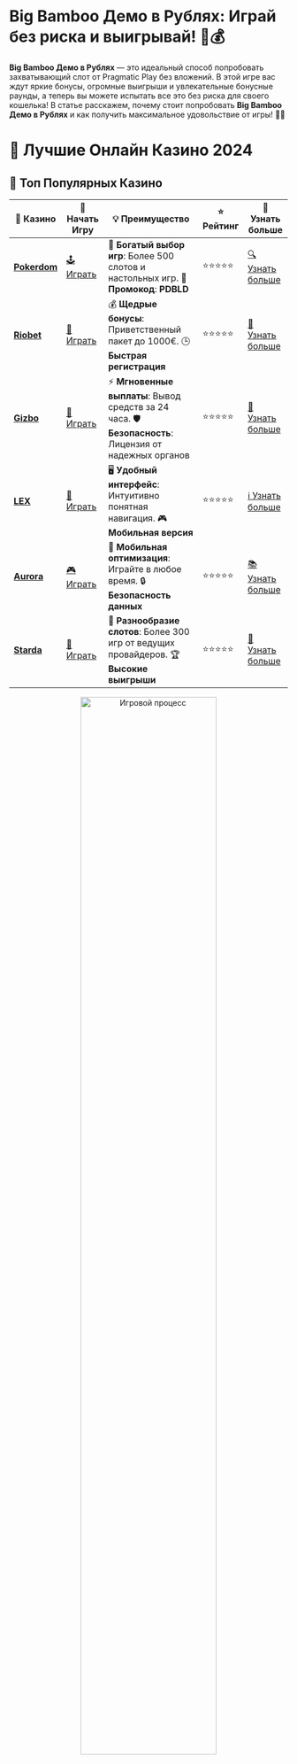 # **Big Bamboo Демо в Рублях**: Играй без риска и выигрывай! 🐼💰

**Big Bamboo Демо в Рублях** — это идеальный способ попробовать захватывающий слот от Pragmatic Play без вложений. В этой игре вас ждут яркие бонусы, огромные выигрыши и увлекательные бонусные раунды, а теперь вы можете испытать все это без риска для своего кошелька! В статье расскажем, почему стоит попробовать **Big Bamboo Демо в Рублях** и как получить максимальное удовольствие от игры! 🎰💸

# 🎰 Лучшие Онлайн Казино 2024

## 🌟 Топ Популярных Казино

| 🎲 **Казино** | 🔗 **Начать Игру** | 💡 **Преимущество** | ⭐ **Рейтинг** | 🔗 **Узнать больше** |
|--------------|---------------------|---------------------|----------------|----------------------|
| [**Pokerdom**](https://brandplay.link/4k77v2yx) | [🕹️ Играть](https://brandplay.link/4k77v2yx) | 🎉 **Богатый выбор игр**: Более 500 слотов и настольных игр. 🎁 **Промокод**: **PDBLD** | ⭐⭐⭐⭐⭐ | [🔍 Узнать больше](https://brandplay.link/4k77v2yx) |
| [**Riobet**](https://brandplay.link/7xBLTPyj) | [🎰 Играть](https://brandplay.link/7xBLTPyj) | 💰 **Щедрые бонусы**: Приветственный пакет до 1000€. 🕒 **Быстрая регистрация** | ⭐⭐⭐⭐⭐ | [📖 Узнать больше](https://brandplay.link/7xBLTPyj) |
| [**Gizbo**](https://brandplay.link/bprXw4YV) | [🎲 Играть](https://brandplay.link/bprXw4YV) | ⚡ **Мгновенные выплаты**: Вывод средств за 24 часа. 🛡️ **Безопасность**: Лицензия от надежных органов | ⭐⭐⭐⭐⭐ | [📝 Узнать больше](https://brandplay.link/bprXw4YV) |
| [**LEX**](https://brandplay.link/zW4hdDFV) | [🤑 Играть](https://brandplay.link/zW4hdDFV) | 🖥️ **Удобный интерфейс**: Интуитивно понятная навигация. 🎮 **Мобильная версия** | ⭐⭐⭐⭐⭐ | [ℹ️ Узнать больше](https://brandplay.link/zW4hdDFV) |
| [**Aurora**](https://10trafic-stat2.com/click/668546556bcc6313411604bd/6766/13032/subaccount) | [🎮 Играть](https://10trafic-stat2.com/click/668546556bcc6313411604bd/6766/13032/subaccount) | 📱 **Мобильная оптимизация**: Играйте в любое время. 🔒 **Безопасность данных** | ⭐⭐⭐⭐⭐ | [📚 Узнать больше](https://10trafic-stat2.com/click/668546556bcc6313411604bd/6766/13032/subaccount) |
| [**Starda**](https://brandplay.link/fB7xwRFL) | [🎯 Играть](https://brandplay.link/fB7xwRFL) | 🎰 **Разнообразие слотов**: Более 300 игр от ведущих провайдеров. 🏆 **Высокие выигрыши** | ⭐⭐⭐⭐⭐ | [🔎 Узнать больше](https://brandplay.link/fB7xwRFL) |

<div align="center">
    <img src="https://i.pinimg.com/originals/87/9e/b9/879eb9354dd0699582408b68f2e253b2.gif" alt="Игровой процесс" width="70%">
</div>

## 💎 Лучшие Бонусы и Акции

| 🎲 **Казино** | 🔗 **Начать Игру** | 💡 **Преимущество** | ⭐ **Рейтинг** | 🔗 **Узнать больше** |
|--------------|---------------------|---------------------|----------------|----------------------|
| [**Kometa**](https://brandplay.link/8ZymQJV8) | [🎰 Играть](https://brandplay.link/8ZymQJV8) | 🎁 **Эксклюзивные бонусы**: Регулярные акции и промо. 🔄 **Программы лояльности** | ⭐⭐⭐⭐☆ | [🔍 Узнать больше](https://brandplay.link/8ZymQJV8) |
| [**R7**](https://brandplay.link/bMd3Yjsw) | [🕹️ Играть](https://brandplay.link/bMd3Yjsw) | 🕒 **Круглосуточная поддержка**: Всегда на связи. 💸 **Высокие лимиты** | ⭐⭐⭐⭐☆ | [📖 Узнать больше](https://brandplay.link/bMd3Yjsw) |
| [**7K**](https://brandplay.link/BvQyFShp) | [🎲 Играть](https://brandplay.link/BvQyFShp) | 🌟 **Эксклюзивные бонусы**: Только для VIP игроков. 🎉 **Сезонные акции** | ⭐⭐⭐⭐☆ | [📝 Узнать больше](https://brandplay.link/BvQyFShp) |
| [**Kent**](https://brandplay.link/Fv2WP3js) | [🤑 Играть](https://brandplay.link/Fv2WP3js) | 📈 **Высокий RTP**: Более 98%. 💼 **Профессиональная поддержка** | ⭐⭐⭐⭐☆ | [ℹ️ Узнать больше](https://brandplay.link/Fv2WP3js) |
| [**1Xslots**](https://brandplay.link/hSB1khtr) | [🎮 Играть](https://brandplay.link/hSB1khtr) | 🎉 **Множество акций**: Еженедельные бонусы и турниры. 🛡️ **Безопасность** | ⭐⭐⭐⭐☆ | [📚 Узнать больше](https://brandplay.link/hSB1khtr) |
| [**Gama**](https://brandplay.link/j6NMKsDz) | [🎯 Играть](https://brandplay.link/j6NMKsDz) | 🔍 **Интуитивный интерфейс**: Легкость использования. 🏅 **Престижные турниры** | ⭐⭐⭐⭐☆ | [🔎 Узнать больше](https://brandplay.link/j6NMKsDz) |

<div align="center">
    <img src="https://i.pinimg.com/originals/87/9e/b9/879eb9354dd0699582408b68f2e253b2.gif" alt="Игровой процесс" width="70%">
</div>

## 🚀 Быстрые Выигрыши и Поддержка

| 🎲 **Казино** | 🔗 **Начать Игру** | 💡 **Преимущество** | ⭐ **Рейтинг** | 🔗 **Узнать больше** |
|--------------|---------------------|---------------------|----------------|----------------------|
| [**Onion**](https://brandplay.link/zBGRVpQ9) | [🎰 Играть](https://brandplay.link/zBGRVpQ9) | 🤑 **Низкие ставки**: Идеально для начинающих. 🔄 **Быстрые выводы** | ⭐⭐⭐⭐☆ | [🔍 Узнать больше](https://brandplay.link/zBGRVpQ9) |
| [**Чемпион**](https://temon-gter.cfd/go/lRq?p80412p304504pcc44t17455) | [🕹️ Играть](https://temon-gter.cfd/go/lRq?p80412p304504pcc44t17455) | 🏅 **Лояльная программа**: Награды за активность. 🎁 **Ежемесячные бонусы** | ⭐⭐⭐⭐☆ | [📖 Узнать больше](https://temon-gter.cfd/go/lRq?p80412p304504pcc44t17455) |
| [**Vavada**](https://vavadapartner.pro/?promo=ea5c9275-6854-4505-94fc-95ab18221945-linkb2) | [🎲 Играть](https://vavadapartner.pro/?promo=ea5c9275-6854-4505-94fc-95ab18221945-linkb2) | 🚀 **Быстрая регистрация**: Начните играть мгновенно. 🔐 **Безопасные транзакции** | ⭐⭐⭐⭐☆ | [📝 Узнать больше](https://vavadapartner.pro/?promo=ea5c9275-6854-4505-94fc-95ab18221945-linkb2) |
| [**Friends**](https://gofriends.kim/linkb2) | [🤑 Играть](https://gofriends.kim/linkb2) | 🤝 **Социальные игры**: Играйте с друзьями. 🌐 **Мультиплатформенность** | ⭐⭐⭐⭐☆ | [ℹ️ Узнать больше](https://gofriends.kim/linkb2) |
| [**1WIN**](https://brandplay.link/smXVpBbG) | [🎮 Играть](https://brandplay.link/smXVpBbG) | 🏆 **Спортивные ставки**: Широкий выбор видов спорта. 💵 **Высокие коэффициенты** | ⭐⭐⭐⭐☆ | [📚 Узнать больше](https://brandplay.link/smXVpBbG) |
| [**Drip**](https://drp-ircp01.com/c07e6a3db) | [🎯 Играть](https://drp-ircp01.com/c07e6a3db) | 🌐 **Инновационные игры**: Новейшие игровые технологии. 🛡️ **Высокая безопасность** | ⭐⭐⭐⭐☆ | [🔎 Узнать больше](https://drp-ircp01.com/c07e6a3db) |
| [**JoyCasino**](https://rpc30.call2me.pro/?/ru/registration?apkpop=0&partner=p24970p3291217pc98f) | [🎰 Играть](https://rpc30.call2me.pro/?/ru/registration?apkpop=0&partner=p24970p3291217pc98f) | 🎁 **Приятные бонусы**: Ежедневные акции и подарки. 🕹️ **Разнообразие игр** | ⭐⭐⭐⭐☆ | [🔍 Узнать больше](https://rpc30.call2me.pro/?/ru/registration?apkpop=0&partner=p24970p3291217pc98f) |

<div align="center">
    <img src="https://i.pinimg.com/originals/87/9e/b9/879eb9354dd0699582408b68f2e253b2.gif" alt="Игровой процесс" width="70%">
</div>
---

✨ **Выбирайте лучшее казино для себя и наслаждайтесь игрой! Удачи!** ✨
![Big Bamboo Демо в Рублях](https://i.pinimg.com/originals/a9/29/6e/a9296ea1cf6a7c20a985e593451f0323.png)

### Что такое **Big Bamboo Демо в Рублях**? 🎮

**Big Bamboo Демо в Рублях** — это возможность сыграть в слот **Big Bamboo** от Pragmatic Play без реальных ставок, но с возможностью делать ставки в рублях. Это дает уникальную возможность оценить слот в реальных условиях, не рискуя деньгами. Демо-режим подходит как для новичков, так и для опытных игроков, которые хотят испытать удачу и протестировать игровые механики.

### Особенности **Big Bamboo Демо в Рублях** 🐼

1. **Реальные ставки в рублях** 💰  
   В демо-версии вы можете делать ставки в рублях, что позволяет точно понять, как игра работает в валюте, с которой вам удобно. Это дает уникальное преимущество для игроков из России.

2. **Захватывающие бонусы** 🎉  
   В **Big Bamboo** вас ждут не только стандартные выигрыши, но и увлекательные бонусные раунды, которые могут принести огромные суммы. Демо-режим позволяет получить опыт работы с бонусами, не рискуя деньгами.

3. **Возможность оценить игровой процесс** 🎰  
   Игра имеет отличную графику и звуковое оформление, что позволяет получить удовольствие от игрового процесса. Вы можете оценить все особенности слота, включая его механику, и решить, хотите ли вы играть на реальные деньги.

4. **Доступность на мобильных устройствах** 📱  
   **Big Bamboo Демо в Рублях** доступен для игры на различных устройствах, включая смартфоны и планшеты. Это позволяет наслаждаться игрой в любое время и в любом месте.

5. **Безопасность и прозрачность** 🔒  
   Игра предоставляется в демо-формате через надежные онлайн-казино, что гарантирует отсутствие скрытых рисков и прозрачность всех операций. Вы можете полностью сосредоточиться на игровом процессе.

### Как играть в **Big Bamboo Демо в Рублях**? 🎮

1. **Выбор казино с демо-режимом** 💻  
   Чтобы начать играть в **Big Bamboo Демо в Рублях**, найдите онлайн-казино, которое предлагает демо-версии этой игры. Убедитесь, что сайт является лицензированным и надежным.

2. **Настройка ставок** 💵  
   После того как выбрали казино, установите ставку в рублях. В демо-версии ставки не требуют реальных вложений, но дают вам полное ощущение игры на деньги.

3. **Запуск барабанов** 🔄  
   Нажмите кнопку запуска и наслаждайтесь вращением барабанов. В **Big Bamboo** вас ждут не только стандартные выигрышные комбинации, но и дополнительные бонусные символы и раунды.

4. **Использование бонусных функций** 🎁  
   Демо-режим дает возможность полностью оценить все бонусы игры, такие как бесплатные вращения, множители и другие особенности, которые могут существенно увеличить ваши выигрыши.

### Почему стоит выбрать **Big Bamboo Демо в Рублях**? 🐼

Вот несколько причин, почему стоит попробовать **Big Bamboo Демо в Рублях**:

- **Безопасность и отсутствие риска** 🚫  
   Играй без риска для кошелька! В демо-режиме можно насладиться всеми функциями слота, не опасаясь потерять реальные деньги.

- **Увлекательные бонусы и возможности для выигрыша** 🎉  
   **Big Bamboo** предлагает не только интересную тему, но и множество бонусных раундов и множителей. Даже в демо-режиме вы можете ощутить все преимущества бонусных функций.

- **Доступность на всех устройствах** 📱  
   Игра доступна на мобильных телефонах, что позволяет играть в любое время и в любом месте.

- **Понимание механики слота** 🔍  
   Демо-режим позволяет ознакомиться с игрой, понять, как работают её механизмы, и оценить вероятность получения крупных выигрышей.

### Как начать играть в **Big Bamboo Демо в Рублях** на реальные деньги? 💰

Если вы решили перейти от демо-режима к игре на реальные деньги, вот несколько шагов, чтобы начать:

1. **Регистрация в казино** 🖥️  
   Зарегистрируйтесь в онлайн-казино, которое предлагает **Big Bamboo**. Убедитесь, что оно лицензировано и имеет хорошие отзывы.

2. **Пополнение счета** 💳  
   Внесите депозит с помощью удобного для вас метода оплаты, будь то банковская карта, электронный кошелек или криптовалюта.

3. **Запуск игры на деньги** 💸  
   Перейдите в раздел игры **Big Bamboo** и начните играть на реальные деньги. Выберите свою ставку и начинайте крутить барабаны!

4. **Использование бонусов** 🎁  
   Многие казино предлагают бонусы на первый депозит или бесплатные вращения. Используйте эти предложения, чтобы увеличить шансы на выигрыш!

### Заключение: Почему стоит попробовать **Big Bamboo Демо в Рублях**? 🐼

**Big Bamboo Демо в Рублях** — это отличный способ познакомиться с игрой без риска для ваших средств. В демо-режиме можно оценить все особенности слота, насладиться увлекательной графикой и бонусами, а также научиться управлять ставками. Когда почувствуете уверенность, можете перейти к игре на реальные деньги и использовать полученные знания для увеличения шансов на победу! 🎰💸

**Big Bamboo Демо в Рублях** — это шанс на увлекательную игру и возможность выиграть большие деньги без рисков! 🐼💥
